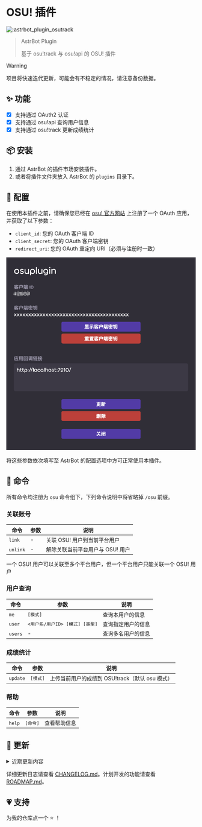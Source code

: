 # OSU! 插件
![:astrbot_plugin_osutrack](https://count.getloli.com/@astrbot_plugin_osutrack?name=astrbot_plugin_osutrack&theme=booru-jaypee&padding=7&offset=0&align=top&scale=1&pixelated=1&darkmode=auto)

> AstrBot Plugin
> 
> 基于 osu!track 与 osu!api 的 OSU! 插件

> [!WARNING]
>
> 项目将快速迭代更新，可能会有不稳定的情况，请注意备份数据。

## ✨ 功能

- [x] 支持通过 OAuth2 认证
- [x] 支持通过 osu!api 查询用户信息
- [x] 支持通过 osu!track 更新成绩统计

## 📦 安装

1. 通过 AstrBot 的插件市场安装插件。
2. 或者将插件文件夹放入 AstrBot 的 `plugins` 目录下。

## 🔧 配置

在使用本插件之前，请确保您已经在 [osu! 官方网站](https://osu.ppy.sh/home/account/edit) 上注册了一个 OAuth 应用，并获取了以下参数：

- `client_id`: 您的 OAuth 客户端 ID
- `client_secret`: 您的 OAuth 客户端密钥
- `redirect_uri`: 您的 OAuth 重定向 URI（必须与注册时一致）

![OAuth 配置demo](docs/oauth_config_demo.png)

将这些参数依次填写至 AstrBot 的配置选项中方可正常使用本插件。

## 📝 命令

所有命令均注册为 `osu` 命令组下，下列命令说明中将省略掉 `/osu` 前缀。

### 关联账号

| 命令 | 参数 | 说明 |
| ---- | ---- | ---- |
| `link` | - | 关联 OSU! 用户到当前平台用户 |
| `unlink` | - | 解除关联当前平台用户与 OSU! 用户 |

一个 OSU! 用户可以关联至多个平台用户，但一个平台用户只能关联一个 OSU! 用户

### 用户查询

| 命令 | 参数 | 说明 |
| ---- | ---- | ---- |
| `me` | `[模式]` | 查询本用户的信息 |
| `user` | `<用户名/用户ID> [模式] [类型]` | 查询指定用户的信息 |
| `users` | - | 查询多名用户的信息 |

### 成绩统计

| 命令 | 参数 | 说明 |
| ---- | ---- | ---- |
| `update` | `[模式]` | 上传当前用户的成绩到 OSU!track（默认 osu 模式） |

### 帮助

| 命令 | 参数 | 说明 |
| ---- | ---- | ---- |
| `help` | `[命令]` | 查看帮助信息 |

## 📔 更新

<details>

<summary>近期更新内容</summary>

## 0.2.0 - 2025-7-25
> [!WARNING]
>
> 代码完全重构，使用新的客户端架构。

### 功能
- 支持通过 OAuth2 认证
- 支持通过 osu!api 查询用户信息
- 支持通过 osu!track 更新成绩

</details>

详细更新日志请查看 [CHANGELOG.md](docs/CHANGELOG.md)。计划开发的功能请查看 [ROADMAP.md](docs/ROADMAP.md)。

## 💗 支持

为我的仓库点一个 ⭐️ ！